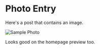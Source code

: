# Photo Entry

Here's a post that contains an image.

![Sample Photo](sample.jpg)

Looks good on the homepage preview too.
